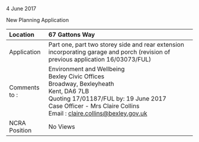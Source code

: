 4 June 2017

New Planning Application

| Location          | 67 Gattons Way                                                                                                                                                                                                                                                 |
| :---------------- | :------------------------------------------------------------------------------------------------------------------------------------------------------------------------------------------------------------------------------------------------------------- |
| Application       | Part one, part two storey side and rear extension incorporating garage and porch (revision of previous application 16/03073/FUL)                                                                                                                               |
| Comments <br>to : | Environment and Wellbeing <br>Bexley Civic Offices <br>Broadway, Bexleyheath <br>Kent, DA6 7LB <br>Quoting 17/01187/FUL by: 19 June 2017 <br>Case Officer - Mrs Claire Collins <br>Email : [claire.collins@bexley.gov.uk](mailto:claire.collins@bexley.gov.uk) |
| NCRA Position     | No Views                                                                                                                                                                                                                                                       |
